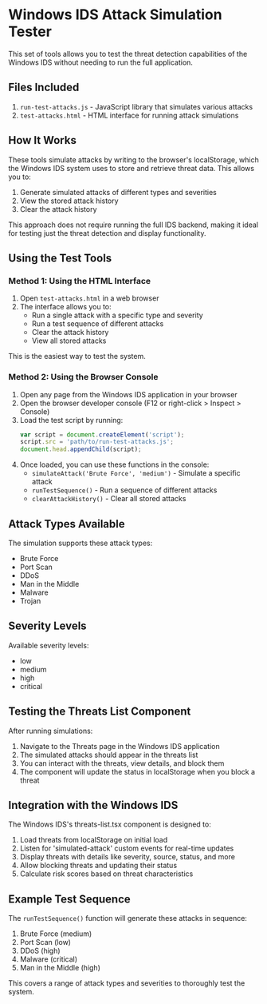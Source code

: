 # Windows IDS Attack Simulation Tester

This set of tools allows you to test the threat detection capabilities of the Windows IDS without needing to run the full application.

## Files Included

1. `run-test-attacks.js` - JavaScript library that simulates various attacks
2. `test-attacks.html` - HTML interface for running attack simulations

## How It Works

These tools simulate attacks by writing to the browser's localStorage, which the Windows IDS system uses to store and retrieve threat data. This allows you to:

1. Generate simulated attacks of different types and severities
2. View the stored attack history
3. Clear the attack history

This approach does not require running the full IDS backend, making it ideal for testing just the threat detection and display functionality.

## Using the Test Tools

### Method 1: Using the HTML Interface

1. Open `test-attacks.html` in a web browser
2. The interface allows you to:
   - Run a single attack with a specific type and severity
   - Run a test sequence of different attacks
   - Clear the attack history
   - View all stored attacks

This is the easiest way to test the system.

### Method 2: Using the Browser Console

1. Open any page from the Windows IDS application in your browser
2. Open the browser developer console (F12 or right-click > Inspect > Console)
3. Load the test script by running:
   ```javascript
   var script = document.createElement('script');
   script.src = 'path/to/run-test-attacks.js';
   document.head.appendChild(script);
   ```
4. Once loaded, you can use these functions in the console:
   - `simulateAttack('Brute Force', 'medium')` - Simulate a specific attack
   - `runTestSequence()` - Run a sequence of different attacks
   - `clearAttackHistory()` - Clear all stored attacks

## Attack Types Available

The simulation supports these attack types:
- Brute Force
- Port Scan
- DDoS
- Man in the Middle
- Malware
- Trojan

## Severity Levels

Available severity levels:
- low
- medium
- high
- critical

## Testing the Threats List Component

After running simulations:

1. Navigate to the Threats page in the Windows IDS application
2. The simulated attacks should appear in the threats list
3. You can interact with the threats, view details, and block them
4. The component will update the status in localStorage when you block a threat

## Integration with the Windows IDS

The Windows IDS's threats-list.tsx component is designed to:

1. Load threats from localStorage on initial load
2. Listen for 'simulated-attack' custom events for real-time updates
3. Display threats with details like severity, source, status, and more
4. Allow blocking threats and updating their status
5. Calculate risk scores based on threat characteristics

## Example Test Sequence

The `runTestSequence()` function will generate these attacks in sequence:
1. Brute Force (medium)
2. Port Scan (low)
3. DDoS (high)
4. Malware (critical)
5. Man in the Middle (high)

This covers a range of attack types and severities to thoroughly test the system. 